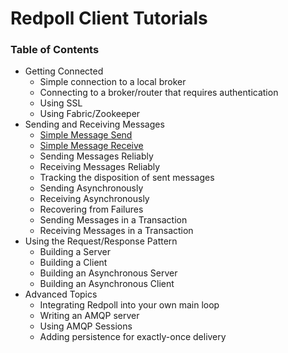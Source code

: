 Redpoll Client Tutorials
========================

### Table of Contents

 - Getting Connected
   - Simple connection to a local broker
   - Connecting to a broker/router that requires authentication
   - Using SSL
   - Using Fabric/Zookeeper
 - Sending and Receiving Messages
   - [Simple Message Send](send-simple.md)
   - [Simple Message Receive](recv-simple.md)
   - Sending Messages Reliably
   - Receiving Messages Reliably
   - Tracking the disposition of sent messages
   - Sending Asynchronously
   - Receiving Asynchronously
   - Recovering from Failures
   - Sending Messages in a Transaction
   - Receiving Messages in a Transaction
 - Using the Request/Response Pattern
   - Building a Server
   - Building a Client
   - Building an Asynchronous Server
   - Building an Asynchronous Client
 - Advanced Topics
   - Integrating Redpoll into your own main loop
   - Writing an AMQP server
   - Using AMQP Sessions
   - Adding persistence for exactly-once delivery

